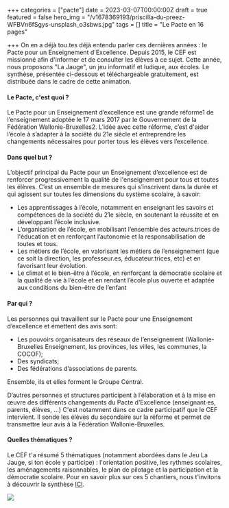 +++
categories = ["pacte"]
date = 2023-03-07T00:00:00Z
draft = true
featured = false
hero_img = "/v1678369193/priscilla-du-preez-WFBVn6fSgys-unsplash_o3sbws.jpg"
tags = []
title = "Le Pacte en 16 pages"

+++
On en a déjà tou.tes déjà entendu parler ces dernières années : le Pacte pour un Enseignement d'Excellence. Depuis 2015, le CEF est missionné afin d'informer et de consulter les élèves à ce sujet. Cette année, nous proposons "La Jauge", un jeu informatif et ludique, aux écoles. Le synthèse, présentée ci-dessous et téléchargeable gratuitement, est distribuée dans le cadre de cette animation.

#### **Le Pacte, c'est quoi ?** 

Le Pacte pour un Enseignement d’excellence est une grande réforme1 de l’enseignement adoptée le 17 mars 2017 par le Gouvernement de la Fédération Wallonie-Bruxelles2. L’idée avec cette réforme, c’est d'aider l’école à s’adapter à la société du 21e siècle et entreprendre les changements nécessaires pour porter tous les élèves vers l’excellence.

#### **Dans quel but ?**

L’objectif principal du Pacte pour un Enseignement d’excellence est de renforcer progressivement la qualité de l'enseignement pour tous et toutes les élèves. C’est un ensemble de mesures qui s’inscrivent dans la durée et qui agissent sur toutes les dimensions du système scolaire, à savoir:

* Les apprentissages à l’école, notamment en enseignant les savoirs et compétences de la société du 21e siècle, en soutenant la réussite et en développant l’école inclusive.
* L’organisation de l’école, en mobilisant l’ensemble des acteurs.trices de l'éducation et en renforçant l’autonomie et la responsabilisation de toutes et tous.
* Les métiers de l’école, en valorisant les métiers de l’enseignement (que ce soit la direction, les professeur.es, éducateur.trices, etc) et en favorisant leur évolution.
* Le climat et le bien-être à l’école, en renforçant la démocratie scolaire et la qualité de vie à l’école et en rendant l’école plus ouverte et adaptée aux conditions du bien-être de l’enfant

#### **Par qui ?**

Les personnes qui travaillent sur le Pacte pour une Enseignement d’excellence et émettent des avis sont:

* Les pouvoirs organisateurs des réseaux de l’enseignement (Wallonie-Bruxelles Enseignement, les provinces, les villes, les communes, la COCOF);
* Des syndicats;
* Des fédérations d’associations de parents.

Ensemble,  ils et elles forment le Groupe Central.

D’autres personnes et structures participent à l’élaboration et à la mise en œuvre des différents changements du Pacte d’Excellence (enseignant∙es, parents, élèves, …)  C'est notamment  dans ce cadre participatif que le CEF intervient. Il sonde les élèves du secondaire sur la réforme et permet de transmettre leur avis à la Fédération Wallonie-Bruxelles.

#### **Quelles thématiques ?**

Le CEF t'a résumé 5 thématiques (notamment abordées dans le Jeu La Jauge, si ton école y participe) : l'orientation positive, les rythmes scolaires, les aménagements raisonnables, le plan de pilotage et la participation et la démocratie scolaire. Pour en savoir plus sur ces 5 chantiers, nous t'invitons à découvrir la synthèse [ICI](https://res.cloudinary.com/cefasbl/image/upload/v1678368251/SYNTHESE_LA_JAUGE_vdefdef_ynxwt6.pdf).

![](https://res.cloudinary.com/cefasbl/image/upload/c_limit,dpr_auto,q_70,w_740,f_auto/v1678368670/SYNTHESE_LA_JAUGE_cover_hjcvef.jpg)